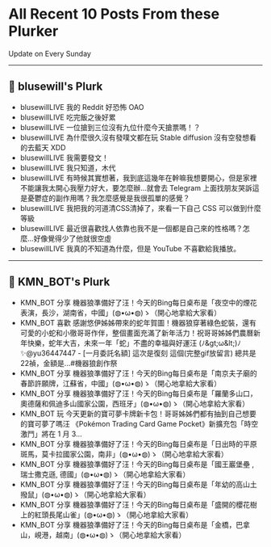# All Recent 10 Posts From these Plurker

Update on Every Sunday

---

## 📰 blusewill's Plurk


- blusewillLIVE 我的 Reddit 好恐怖 OAO
- blusewillLIVE 吃完飯之後好累
- blusewillLIVE 一位搶到三位沒有九位什麼今天搶票嗎！？
- blusewillLIVE 為什麼很久沒有發噗文都在玩 Stable diffusion 沒有空發想看的去藍天 XDD
- blusewillLIVE 我需要發文！
- blusewillLIVE 我只知道，木代
- blusewillLIVE 有時候其實想著，我到底這幾年在幹嘛我想要開心，但是家裡不能讓我太開心我壓力好大，要怎麼辦...就會去 Telegram 上面找朋友哭訴這是憂鬱症的副作用嗎？我怎麼感覺是我很孤單的感覺？
- blusewillLIVE 我把我的河道清CSS清掉了，來看一下自己 CSS 可以做到什麼等級
- blusewillLIVE 最近很喜歡找人依靠也我不是一個都是自己來的性格嗎？怎麼...好像覺得少了他就很空虛
- blusewillLIVE 我真的不知道為什麼，但是 YouTube 不喜歡給我播放。

---

## 📰 KMN_BOT's Plurk


- KMN_BOT 分享 機器狼準備好了汪！今天的Bing每日桌布是「夜空中的煙花表演，長沙，湖南省，中國」(◍•ω•◍)ゝ（開心地拿給大家看）
- KMN_BOT 喜歡 感謝悠伊姊姊帶來的蛇年賀圖！機器狼穿著綠色蛇裝，還有可愛的小蛇和小徹哥哥作伴，整個畫面充滿了新年活力！祝哥哥姊姊們農曆新年快樂，蛇年大吉，未來一年「蛇」不盡的幸福與好運汪 (ﾉ&amp;gt;ω&amp;lt;)ﾉ✨@yu36447447 - [一月委託名額] 這次是復刻 這個(完整gif放留言) 總共是22禎，金額是...#機器狼創作祭
- KMN_BOT 分享 機器狼準備好了汪！今天的Bing每日桌布是「南京夫子廟的春節許願牌，江蘇省，中國」(◍•ω•◍)ゝ（開心地拿給大家看）
- KMN_BOT 分享 機器狼準備好了汪！今天的Bing每日桌布是「羅蘭多山口，奧德薩和佩迪多山國家公園，西班牙」(◍•ω•◍)ゝ（開心地拿給大家看）
- KMN_BOT 玩 今天更新的寶可夢卡牌新卡包！哥哥姊姊們都有抽到自己想要的寶可夢了嗎汪 《Pokémon Trading Card Game Pocket》新擴充包「時空激鬥」將在 1 月 3...
- KMN_BOT 分享 機器狼準備好了汪！今天的Bing每日桌布是「日出時的平原斑馬，莫卡拉國家公園，南非」(◍•ω•◍)ゝ（開心地拿給大家看）
- KMN_BOT 分享 機器狼準備好了汪！今天的Bing每日桌布是「國王巖堡壘 , 瑞士撒克遜, 德國」(◍•ω•◍)ゝ（開心地拿給大家看）
- KMN_BOT 分享 機器狼準備好了汪！今天的Bing每日桌布是「年幼的高山土撥鼠」(◍•ω•◍)ゝ（開心地拿給大家看）
- KMN_BOT 分享 機器狼準備好了汪！今天的Bing每日桌布是「盛開的櫻花樹上的紅頭長尾山雀」(◍•ω•◍)ゝ（開心地拿給大家看）
- KMN_BOT 分享 機器狼準備好了汪！今天的Bing每日桌布是「金橋，巴拿山，峴港，越南」(◍•ω•◍)ゝ（開心地拿給大家看）


